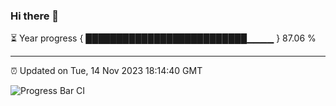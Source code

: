 ### Hi there 👋

⏳ Year progress { ██████████████████████████▁▁▁▁ } 87.06 %

---

⏰ Updated on Tue, 14 Nov 2023 18:14:40 GMT

![Progress Bar CI](https://github.com/liununu/liununu/workflows/Progress%20Bar%20CI/badge.svg)
